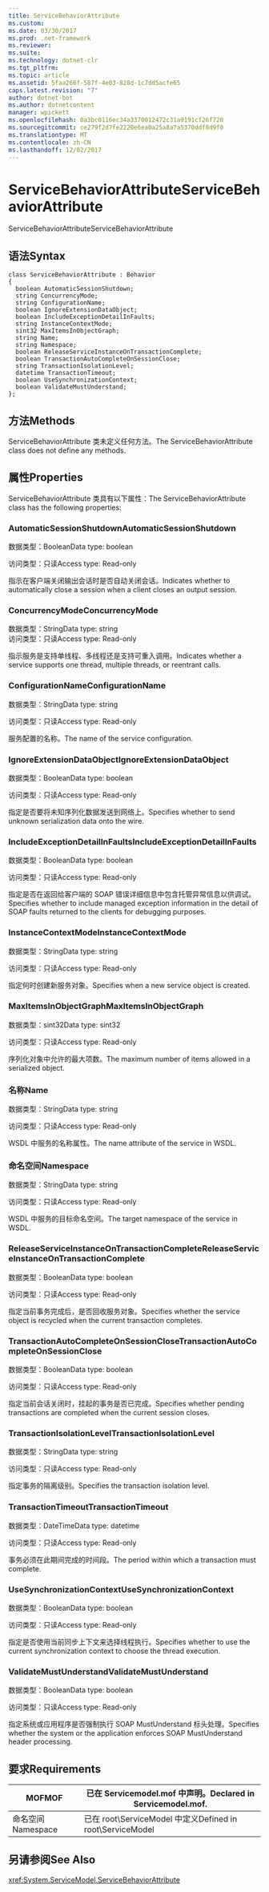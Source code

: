 ```yaml
---
title: ServiceBehaviorAttribute
ms.custom: 
ms.date: 03/30/2017
ms.prod: .net-framework
ms.reviewer: 
ms.suite: 
ms.technology: dotnet-clr
ms.tgt_pltfrm: 
ms.topic: article
ms.assetid: 5faa266f-587f-4e03-828d-1c7dd5acfe65
caps.latest.revision: "7"
author: dotnet-bot
ms.author: dotnetcontent
manager: wpickett
ms.openlocfilehash: 0a3bc0116ec34a3370012472c31a9191cf26f720
ms.sourcegitcommit: ce279f2d7fe2220e6ea0a25a8a7a5370ddf8d9f0
ms.translationtype: MT
ms.contentlocale: zh-CN
ms.lasthandoff: 12/02/2017
---
```

# <a name="servicebehaviorattribute"></a><span data-ttu-id="ee180-102">ServiceBehaviorAttribute</span><span class="sxs-lookup"><span data-stu-id="ee180-102">ServiceBehaviorAttribute</span></span>
<span data-ttu-id="ee180-103">ServiceBehaviorAttribute</span><span class="sxs-lookup"><span data-stu-id="ee180-103">ServiceBehaviorAttribute</span></span>  
  
## <a name="syntax"></a><span data-ttu-id="ee180-104">语法</span><span class="sxs-lookup"><span data-stu-id="ee180-104">Syntax</span></span>  
  
```  
class ServiceBehaviorAttribute : Behavior  
{  
  boolean AutomaticSessionShutdown;  
  string ConcurrencyMode;  
  string ConfigurationName;  
  boolean IgnoreExtensionDataObject;  
  boolean IncludeExceptionDetailInFaults;  
  string InstanceContextMode;  
  sint32 MaxItemsInObjectGraph;  
  string Name;  
  string Namespace;  
  boolean ReleaseServiceInstanceOnTransactionComplete;  
  boolean TransactionAutoCompleteOnSessionClose;  
  string TransactionIsolationLevel;  
  datetime TransactionTimeout;  
  boolean UseSynchronizationContext;  
  boolean ValidateMustUnderstand;  
};  
```  
  
## <a name="methods"></a><span data-ttu-id="ee180-105">方法</span><span class="sxs-lookup"><span data-stu-id="ee180-105">Methods</span></span>  
 <span data-ttu-id="ee180-106">ServiceBehaviorAttribute 类未定义任何方法。</span><span class="sxs-lookup"><span data-stu-id="ee180-106">The ServiceBehaviorAttribute class does not define any methods.</span></span>  
  
## <a name="properties"></a><span data-ttu-id="ee180-107">属性</span><span class="sxs-lookup"><span data-stu-id="ee180-107">Properties</span></span>  
 <span data-ttu-id="ee180-108">ServiceBehaviorAttribute 类具有以下属性：</span><span class="sxs-lookup"><span data-stu-id="ee180-108">The ServiceBehaviorAttribute class has the following properties:</span></span>  
  
### <a name="automaticsessionshutdown"></a><span data-ttu-id="ee180-109">AutomaticSessionShutdown</span><span class="sxs-lookup"><span data-stu-id="ee180-109">AutomaticSessionShutdown</span></span>  
 <span data-ttu-id="ee180-110">数据类型：Boolean</span><span class="sxs-lookup"><span data-stu-id="ee180-110">Data type: boolean</span></span>  
  
 <span data-ttu-id="ee180-111">访问类型：只读</span><span class="sxs-lookup"><span data-stu-id="ee180-111">Access type: Read-only</span></span>  
  
 <span data-ttu-id="ee180-112">指示在客户端关闭输出会话时是否自动关闭会话。</span><span class="sxs-lookup"><span data-stu-id="ee180-112">Indicates whether to automatically close a session when a client closes an output session.</span></span>  
  
### <a name="concurrencymode"></a><span data-ttu-id="ee180-113">ConcurrencyMode</span><span class="sxs-lookup"><span data-stu-id="ee180-113">ConcurrencyMode</span></span>  
 <span data-ttu-id="ee180-114">数据类型：String</span><span class="sxs-lookup"><span data-stu-id="ee180-114">Data type: string</span></span>  
<span data-ttu-id="ee180-115">访问类型：只读</span><span class="sxs-lookup"><span data-stu-id="ee180-115">Access type: Read-only</span></span>  
  
 <span data-ttu-id="ee180-116">指示服务是支持单线程、多线程还是支持可重入调用。</span><span class="sxs-lookup"><span data-stu-id="ee180-116">Indicates whether a service supports one thread, multiple threads, or reentrant calls.</span></span>  
  
### <a name="configurationname"></a><span data-ttu-id="ee180-117">ConfigurationName</span><span class="sxs-lookup"><span data-stu-id="ee180-117">ConfigurationName</span></span>  
 <span data-ttu-id="ee180-118">数据类型：String</span><span class="sxs-lookup"><span data-stu-id="ee180-118">Data type: string</span></span>  
  
 <span data-ttu-id="ee180-119">访问类型：只读</span><span class="sxs-lookup"><span data-stu-id="ee180-119">Access type: Read-only</span></span>  
  
 <span data-ttu-id="ee180-120">服务配置的名称。</span><span class="sxs-lookup"><span data-stu-id="ee180-120">The name of the service configuration.</span></span>  
  
### <a name="ignoreextensiondataobject"></a><span data-ttu-id="ee180-121">IgnoreExtensionDataObject</span><span class="sxs-lookup"><span data-stu-id="ee180-121">IgnoreExtensionDataObject</span></span>  
 <span data-ttu-id="ee180-122">数据类型：Boolean</span><span class="sxs-lookup"><span data-stu-id="ee180-122">Data type: boolean</span></span>  
  
 <span data-ttu-id="ee180-123">访问类型：只读</span><span class="sxs-lookup"><span data-stu-id="ee180-123">Access type: Read-only</span></span>  
  
 <span data-ttu-id="ee180-124">指定是否要将未知序列化数据发送到网络上。</span><span class="sxs-lookup"><span data-stu-id="ee180-124">Specifies whether to send unknown serialization data onto the wire.</span></span>  
  
### <a name="includeexceptiondetailinfaults"></a><span data-ttu-id="ee180-125">IncludeExceptionDetailInFaults</span><span class="sxs-lookup"><span data-stu-id="ee180-125">IncludeExceptionDetailInFaults</span></span>  
 <span data-ttu-id="ee180-126">数据类型：Boolean</span><span class="sxs-lookup"><span data-stu-id="ee180-126">Data type: boolean</span></span>  
  
 <span data-ttu-id="ee180-127">访问类型：只读</span><span class="sxs-lookup"><span data-stu-id="ee180-127">Access type: Read-only</span></span>  
  
 <span data-ttu-id="ee180-128">指定是否在返回给客户端的 SOAP 错误详细信息中包含托管异常信息以供调试。</span><span class="sxs-lookup"><span data-stu-id="ee180-128">Specifies whether to include managed exception information in the detail of SOAP faults returned to the clients for debugging purposes.</span></span>  
  
### <a name="instancecontextmode"></a><span data-ttu-id="ee180-129">InstanceContextMode</span><span class="sxs-lookup"><span data-stu-id="ee180-129">InstanceContextMode</span></span>  
 <span data-ttu-id="ee180-130">数据类型：String</span><span class="sxs-lookup"><span data-stu-id="ee180-130">Data type: string</span></span>  
  
 <span data-ttu-id="ee180-131">访问类型：只读</span><span class="sxs-lookup"><span data-stu-id="ee180-131">Access type: Read-only</span></span>  
  
 <span data-ttu-id="ee180-132">指定何时创建新服务对象。</span><span class="sxs-lookup"><span data-stu-id="ee180-132">Specifies when a new service object is created.</span></span>  
  
### <a name="maxitemsinobjectgraph"></a><span data-ttu-id="ee180-133">MaxItemsInObjectGraph</span><span class="sxs-lookup"><span data-stu-id="ee180-133">MaxItemsInObjectGraph</span></span>  
 <span data-ttu-id="ee180-134">数据类型：sint32</span><span class="sxs-lookup"><span data-stu-id="ee180-134">Data type: sint32</span></span>  
  
 <span data-ttu-id="ee180-135">访问类型：只读</span><span class="sxs-lookup"><span data-stu-id="ee180-135">Access type: Read-only</span></span>  
  
 <span data-ttu-id="ee180-136">序列化对象中允许的最大项数。</span><span class="sxs-lookup"><span data-stu-id="ee180-136">The maximum number of items allowed in a serialized object.</span></span>  
  
### <a name="name"></a><span data-ttu-id="ee180-137">名称</span><span class="sxs-lookup"><span data-stu-id="ee180-137">Name</span></span>  
 <span data-ttu-id="ee180-138">数据类型：String</span><span class="sxs-lookup"><span data-stu-id="ee180-138">Data type: string</span></span>  
  
 <span data-ttu-id="ee180-139">访问类型：只读</span><span class="sxs-lookup"><span data-stu-id="ee180-139">Access type: Read-only</span></span>  
  
 <span data-ttu-id="ee180-140">WSDL 中服务的名称属性。</span><span class="sxs-lookup"><span data-stu-id="ee180-140">The name attribute of the service in WSDL.</span></span>  
  
### <a name="namespace"></a><span data-ttu-id="ee180-141">命名空间</span><span class="sxs-lookup"><span data-stu-id="ee180-141">Namespace</span></span>  
 <span data-ttu-id="ee180-142">数据类型：String</span><span class="sxs-lookup"><span data-stu-id="ee180-142">Data type: string</span></span>  
  
 <span data-ttu-id="ee180-143">访问类型：只读</span><span class="sxs-lookup"><span data-stu-id="ee180-143">Access type: Read-only</span></span>  
  
 <span data-ttu-id="ee180-144">WSDL 中服务的目标命名空间。</span><span class="sxs-lookup"><span data-stu-id="ee180-144">The target namespace of the service in WSDL.</span></span>  
  
### <a name="releaseserviceinstanceontransactioncomplete"></a><span data-ttu-id="ee180-145">ReleaseServiceInstanceOnTransactionComplete</span><span class="sxs-lookup"><span data-stu-id="ee180-145">ReleaseServiceInstanceOnTransactionComplete</span></span>  
 <span data-ttu-id="ee180-146">数据类型：Boolean</span><span class="sxs-lookup"><span data-stu-id="ee180-146">Data type: boolean</span></span>  
  
 <span data-ttu-id="ee180-147">访问类型：只读</span><span class="sxs-lookup"><span data-stu-id="ee180-147">Access type: Read-only</span></span>  
  
 <span data-ttu-id="ee180-148">指定当前事务完成后，是否回收服务对象。</span><span class="sxs-lookup"><span data-stu-id="ee180-148">Specifies whether the service object is recycled when the current transaction completes.</span></span>  
  
### <a name="transactionautocompleteonsessionclose"></a><span data-ttu-id="ee180-149">TransactionAutoCompleteOnSessionClose</span><span class="sxs-lookup"><span data-stu-id="ee180-149">TransactionAutoCompleteOnSessionClose</span></span>  
 <span data-ttu-id="ee180-150">数据类型：Boolean</span><span class="sxs-lookup"><span data-stu-id="ee180-150">Data type: boolean</span></span>  
  
 <span data-ttu-id="ee180-151">访问类型：只读</span><span class="sxs-lookup"><span data-stu-id="ee180-151">Access type: Read-only</span></span>  
  
 <span data-ttu-id="ee180-152">指定当前会话关闭时，挂起的事务是否已完成。</span><span class="sxs-lookup"><span data-stu-id="ee180-152">Specifies whether pending transactions are completed when the current session closes.</span></span>  
  
### <a name="transactionisolationlevel"></a><span data-ttu-id="ee180-153">TransactionIsolationLevel</span><span class="sxs-lookup"><span data-stu-id="ee180-153">TransactionIsolationLevel</span></span>  
 <span data-ttu-id="ee180-154">数据类型：String</span><span class="sxs-lookup"><span data-stu-id="ee180-154">Data type: string</span></span>  
  
 <span data-ttu-id="ee180-155">访问类型：只读</span><span class="sxs-lookup"><span data-stu-id="ee180-155">Access type: Read-only</span></span>  
  
 <span data-ttu-id="ee180-156">指定事务的隔离级别。</span><span class="sxs-lookup"><span data-stu-id="ee180-156">Specifies the transaction isolation level.</span></span>  
  
### <a name="transactiontimeout"></a><span data-ttu-id="ee180-157">TransactionTimeout</span><span class="sxs-lookup"><span data-stu-id="ee180-157">TransactionTimeout</span></span>  
 <span data-ttu-id="ee180-158">数据类型：DateTime</span><span class="sxs-lookup"><span data-stu-id="ee180-158">Data type: datetime</span></span>  
  
 <span data-ttu-id="ee180-159">访问类型：只读</span><span class="sxs-lookup"><span data-stu-id="ee180-159">Access type: Read-only</span></span>  
  
 <span data-ttu-id="ee180-160">事务必须在此期间完成的时间段。</span><span class="sxs-lookup"><span data-stu-id="ee180-160">The period within which a transaction must complete.</span></span>  
  
### <a name="usesynchronizationcontext"></a><span data-ttu-id="ee180-161">UseSynchronizationContext</span><span class="sxs-lookup"><span data-stu-id="ee180-161">UseSynchronizationContext</span></span>  
 <span data-ttu-id="ee180-162">数据类型：Boolean</span><span class="sxs-lookup"><span data-stu-id="ee180-162">Data type: boolean</span></span>  
  
 <span data-ttu-id="ee180-163">访问类型：只读</span><span class="sxs-lookup"><span data-stu-id="ee180-163">Access type: Read-only</span></span>  
  
 <span data-ttu-id="ee180-164">指定是否使用当前同步上下文来选择线程执行。</span><span class="sxs-lookup"><span data-stu-id="ee180-164">Specifies whether to use the current synchronization context to choose the thread execution.</span></span>  
  
### <a name="validatemustunderstand"></a><span data-ttu-id="ee180-165">ValidateMustUnderstand</span><span class="sxs-lookup"><span data-stu-id="ee180-165">ValidateMustUnderstand</span></span>  
 <span data-ttu-id="ee180-166">数据类型：Boolean</span><span class="sxs-lookup"><span data-stu-id="ee180-166">Data type: boolean</span></span>  
  
 <span data-ttu-id="ee180-167">访问类型：只读</span><span class="sxs-lookup"><span data-stu-id="ee180-167">Access type: Read-only</span></span>  
  
 <span data-ttu-id="ee180-168">指定系统或应用程序是否强制执行 SOAP MustUnderstand 标头处理。</span><span class="sxs-lookup"><span data-stu-id="ee180-168">Specifies whether the system or the application enforces SOAP MustUnderstand header processing.</span></span>  
  
## <a name="requirements"></a><span data-ttu-id="ee180-169">要求</span><span class="sxs-lookup"><span data-stu-id="ee180-169">Requirements</span></span>  
  
|<span data-ttu-id="ee180-170">MOF</span><span class="sxs-lookup"><span data-stu-id="ee180-170">MOF</span></span>|<span data-ttu-id="ee180-171">已在 Servicemodel.mof 中声明。</span><span class="sxs-lookup"><span data-stu-id="ee180-171">Declared in Servicemodel.mof.</span></span>|  
|---------|-----------------------------------|  
|<span data-ttu-id="ee180-172">命名空间</span><span class="sxs-lookup"><span data-stu-id="ee180-172">Namespace</span></span>|<span data-ttu-id="ee180-173">已在 root\ServiceModel 中定义</span><span class="sxs-lookup"><span data-stu-id="ee180-173">Defined in root\ServiceModel</span></span>|  
  
## <a name="see-also"></a><span data-ttu-id="ee180-174">另请参阅</span><span class="sxs-lookup"><span data-stu-id="ee180-174">See Also</span></span>  
 <xref:System.ServiceModel.ServiceBehaviorAttribute>
